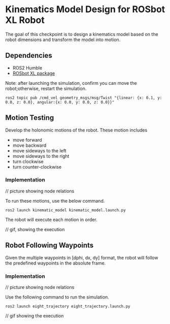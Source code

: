 # Kinematics Model Design for ROSbot XL Robot

The goal of this checkpoint is to design a kinematics model based on the robot dimensions and transform the model into motion.

## Dependencies
 - ROS2 Humble
 - [ROSbot XL package](https://github.com/husarion/rosbot_xl_ros)

Note: after launching the simulation, confirm you can move the robot;otherwise, restart the simulation.
```
ros2 topic pub /cmd_vel geometry_msgs/msg/Twist "{linear: {x: 0.1, y: 0.0, z: 0.0}, angular:{x: 0.0, y: 0.0, z: 0.0}}"
```

## Motion Testing
Develop the holonomic motions of the robot. These motion includes

  - move forward
  - move backward
  - move sideways to the left
  - move sideways to the right
  - turn clockwise
  - turn counter-clockwise

### Implementation
// picture showing node relations

To run these motions, use the below command.
```
ros2 launch kinematic_model kinematic_model.launch.py
```
The robot will execute each motion in order.

// gif, showing the execution

## Robot Following Waypoints
Given the multiple waypoints in [dphi, dx, dy] format, the robot will follow the predefined waypoints in the absolute frame.

### Implementation
// picture showing node relations

Use the following command to run the simulation.
```
ros2 launch eight_trajectory eight_trajectory.launch.py
```

// gif showing the execution

